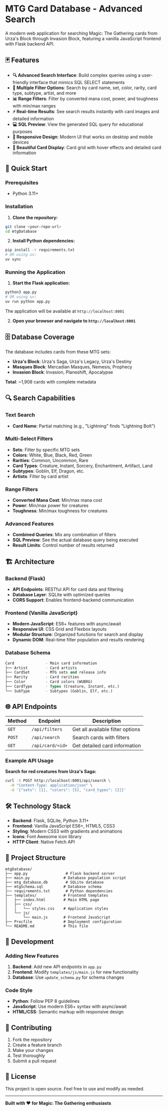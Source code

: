 # MTG Card Database - Advanced Search

A modern web application for searching Magic: The Gathering cards from Urza's Block through Invasion Block, featuring a vanilla JavaScript frontend with Flask backend API.

## 🃏 Features

- **🔍 Advanced Search Interface**: Build complex queries using a user-friendly interface that mimics SQL SELECT statements
- **🎯 Multiple Filter Options**: Search by card name, set, color, rarity, card type, subtype, artist, and more
- **📊 Range Filters**: Filter by converted mana cost, power, and toughness with min/max ranges
- **⚡ Real-time Results**: See search results instantly with card images and detailed information
- **💻 SQL Preview**: View the generated SQL query for educational purposes
- **📱 Responsive Design**: Modern UI that works on desktop and mobile devices
- **🎨 Beautiful Card Display**: Card grid with hover effects and detailed card information

## 🚀 Quick Start

### Prerequisites
- Python 3.11+

### Installation

1. **Clone the repository:**
```bash
git clone <your-repo-url>
cd mtgDatabase
```

2. **Install Python dependencies:**
```bash
pip install -r requirements.txt
# OR using uv:
uv sync
```

### Running the Application

1. **Start the Flask application:**
```bash
python3 app.py
# OR using uv:
uv run python app.py
```
The application will be available at `http://localhost:8001`

2. **Open your browser and navigate to `http://localhost:8001`**

## 🗄️ Database Coverage

The database includes cards from these MTG sets:
- **Urza's Block**: Urza's Saga, Urza's Legacy, Urza's Destiny
- **Masques Block**: Mercadian Masques, Nemesis, Prophecy  
- **Invasion Block**: Invasion, Planeshift, Apocalypse

**Total**: ~1,908 cards with complete metadata

## 🔍 Search Capabilities

### Text Search
- **Card Name**: Partial matching (e.g., "Lightning" finds "Lightning Bolt")

### Multi-Select Filters
- **Sets**: Filter by specific MTG sets
- **Colors**: White, Blue, Black, Red, Green
- **Rarities**: Common, Uncommon, Rare
- **Card Types**: Creature, Instant, Sorcery, Enchantment, Artifact, Land
- **Subtypes**: Goblin, Elf, Dragon, etc.
- **Artists**: Filter by card artist

### Range Filters
- **Converted Mana Cost**: Min/max mana cost
- **Power**: Min/max power for creatures
- **Toughness**: Min/max toughness for creatures

### Advanced Features
- **Combined Queries**: Mix any combination of filters
- **SQL Preview**: See the actual database query being executed
- **Result Limits**: Control number of results returned

## 🏗️ Architecture

### Backend (Flask)
- **API Endpoints**: RESTful API for card data and filtering
- **Database Layer**: SQLite with optimized queries
- **CORS Support**: Enables frontend-backend communication

### Frontend (Vanilla JavaScript)
- **Modern JavaScript**: ES6+ features with async/await
- **Responsive UI**: CSS Grid and Flexbox layouts
- **Modular Structure**: Organized functions for search and display
- **Dynamic DOM**: Real-time filter population and results rendering

### Database Schema
```sql
Card              - Main card information
├── Artist        - Card artists  
├── CardSet       - MTG sets and release info
├── Rarity        - Card rarities
├── Color         - Card colors (WUBRG)
├── CardType      - Types (Creature, Instant, etc.)
└── SubType       - Subtypes (Goblin, Elf, etc.)
```

## 🌐 API Endpoints

| Method | Endpoint | Description |
|--------|----------|-------------|
| `GET` | `/api/filters` | Get all available filter options |
| `POST` | `/api/search` | Search cards with filters |
| `GET` | `/api/card/<id>` | Get detailed card information |

### Example API Usage

**Search for red creatures from Urza's Saga:**
```bash
curl -X POST http://localhost:8001/api/search \
  -H "Content-Type: application/json" \
  -d '{"sets": [1], "colors": [5], "card_types": [2]}'
```

## 🛠️ Technology Stack

- **Backend**: Flask, SQLite, Python 3.11+
- **Frontend**: Vanilla JavaScript ES6+, HTML5, CSS3
- **Styling**: Modern CSS3 with gradients and animations
- **Icons**: Font Awesome icon library
- **HTTP Client**: Native Fetch API

## 📁 Project Structure

```
mtgDatabase/
├── app.py                 # Flask backend server
├── main.py               # Database population script
├── mtg_database.db        # SQLite database
├── mtgSchema.sql         # Database schema
├── requirements.txt       # Python dependencies
├── templates/            # Frontend templates
│   ├── index.html        # Main HTML page
│   ├── css/
│   │   └── styles.css    # Application styles
│   └── js/
│       └── main.js       # Frontend JavaScript
├── Procfile              # Deployment configuration
└── README.md             # This file
```

## 🚀 Development

### Adding New Features
1. **Backend**: Add new API endpoints in `app.py`
2. **Frontend**: Modify `templates/js/main.js` for new functionality
3. **Database**: Use `update_schema.py` for schema changes

### Code Style
- **Python**: Follow PEP 8 guidelines
- **JavaScript**: Use modern ES6+ syntax with async/await
- **HTML/CSS**: Semantic markup with responsive design

## 🤝 Contributing

1. Fork the repository
2. Create a feature branch
3. Make your changes
4. Test thoroughly
5. Submit a pull request

## 📄 License

This project is open source. Feel free to use and modify as needed.

---

**Built with ❤️ for Magic: The Gathering enthusiasts**